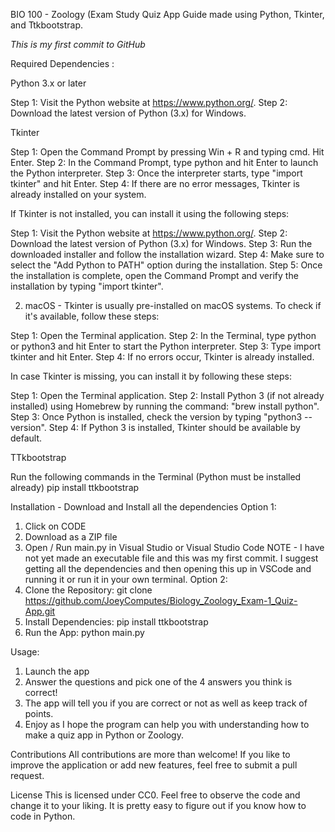 BIO 100 - Zoology (Exam Study Quiz App Guide made using Python, Tkinter, and Ttkbootstrap.

*This is my first commit to GitHub*

Required Dependencies : 

Python 3.x or later

  Step 1: Visit the Python website at https://www.python.org/.
  Step 2: Download the latest version of Python (3.x) for Windows.

Tkinter

  Step 1: Open the Command Prompt by pressing Win + R and typing cmd. Hit Enter.
  Step 2: In the Command Prompt, type python and hit Enter to launch the Python interpreter.
  Step 3: Once the interpreter starts, type "import tkinter" and hit Enter.
  Step 4: If there are no error messages, Tkinter is already installed on your system.

If Tkinter is not installed, you can install it using the following steps:

  Step 1: Visit the Python website at https://www.python.org/.
  Step 2: Download the latest version of Python (3.x) for Windows.
  Step 3: Run the downloaded installer and follow the installation wizard.
  Step 4: Make sure to select the "Add Python to PATH" option during the installation.
  Step 5: Once the installation is complete, open the Command Prompt and verify the installation by typing "import tkinter".

2. macOS - Tkinter is usually pre-installed on macOS systems. To check if it's available, follow these steps:

  Step 1: Open the Terminal application.
  Step 2: In the Terminal, type python or python3 and hit Enter to start the Python interpreter.
  Step 3: Type import tkinter and hit Enter.
  Step 4: If no errors occur, Tkinter is already installed.

In case Tkinter is missing, you can install it by following these steps:

  Step 1: Open the Terminal application.
  Step 2: Install Python 3 (if not already installed) using Homebrew by running the command: "brew install python".
  Step 3: Once Python is installed, check the version by typing "python3 --version".
  Step 4: If Python 3 is installed, Tkinter should be available by default.

TTkbootstrap

  Run the following commands in the Terminal (Python must be installed already)
   pip install ttkbootstrap
  
Installation - Download and Install all the dependencies
Option 1:
   1. Click on CODE
   2. Download as a ZIP file
   3. Open / Run main.py in Visual Studio or Visual Studio Code
      NOTE - I have not yet made an executable file and this was my first commit. I suggest getting all the dependencies and then opening this up in VSCode and running it or run it in your own terminal.
Option 2:
  1. Clone the Repository:
     git clone https://github.com/JoeyComputes/Biology_Zoology_Exam-1_Quiz-App.git
  3. Install Dependencies:
     pip install ttkbootstrap
  4. Run the App:
     python main.py

Usage:
1. Launch the app
2. Answer the questions and pick one of the 4 answers you think is correct!
3. The app will tell you if you are correct or not as well as keep track of points.
4. Enjoy as I hope the program can help you with understanding how to make a quiz app in Python or Zoology.

Contributions
All contributions are more than welcome! If you like to improve the application or add new features, feel free to submit a pull request.

License
This is licensed under CC0. Feel free to observe the code and change it to your liking. It is pretty easy to figure out if you know how to code in Python.
